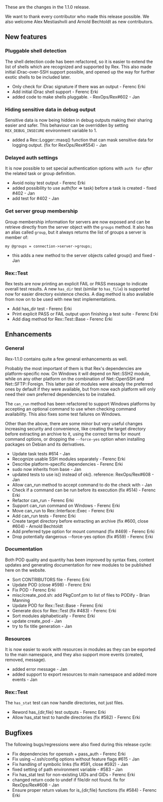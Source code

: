 These are the changes in the 1.1.0 release.

We want to thank every contributor who made this release possible. We also welcome Alex Mestiashvili and Arnold Bechtoldt as new contributors.

New features
------------

### Pluggable shell detection

The shell detection code has been refactored, so it is easier to extend the list of shells which are recognized and supported by Rex. This also made initial iDrac-over-SSH support possible, and opened up the way for further exotic shells to be included later.

-   Only check for iDrac signature if there was an output - Ferenc Erki
-   Add initial iDrac shell support - Ferenc Erki
-   added code to make shells pluggable. - RexOps/Rex\#602 - Jan

### Hiding sensitive data in debug output

Sensitive data is now being hidden in debug outputs making their sharing easier and safer. This behaviour can be overridden by setting `REX_DEBUG_INSECURE` environment variable to 1.

-   added a Rex::Logger::masq() function that can mask sensitive data for logging output. (fix for RexOps/Rex\#554) - Jan

### Delayed auth settings

It is now possible to set special authentication options with `auth for` *after* the related task or group definition.

-   Avoid noisy test output - Ferenc Erki
-   added possibility to use auth(for =&gt; task) before a task is created - fixed \#402 - Jan
-   add test for \#402 - Jan

### Get server group membership

Group membership information for servers are now exposed and can be retrieve directly from the server object with the `groups` method. It also has an alias called `group`, but it always returns the list of groups a server is member of:

    my @groups = connection->server->groups;

-   this adds a new method to the server objects called group() and fixed - Jan

### Rex::Test

Rex tests are now printing an explicit FAIL or PASS message to indicate overall test results. A new `has_dir` test (similar to `has_file`) is supported now for easier directory existence checks. A diag method is also available from now on to be used with new test implementations.

-   Add has\_dir test - Ferenc Erki
-   Print explicit PASS or FAIL output upon finishing a test suite - Ferenc Erki
-   Add diag method for Rex::Test::Base - Ferenc Erki

Enhancements
------------

### General

Rex-1.1.0 contains quite a few general enhancements as well.

Probably the most important of them is that Rex's dependencies are platform-specific now. On Windows it will depend on Net::SSH2 module, while on any other platform on the combination of Net::OpenSSH and Net::SFTP::Foreign. This latter pair of modules were already the preferred ones by default if they were available, but from now each platform will only need their own preferred dependencies to be installed.

The `can_run` method has been refactored to support Windows platforms by accepting an optional command to use when checking command availability. This also fixes some test failures on Windows.

Other than the above, there are some minor but very useful changes increasing security and convenience, like creating the target directory before extracting an archive to it, using the correct terms for mount command options, or dropping the `--force-yes` option when installing packages on Debian and its derivatives.

-   Update task tests \#614 - Jan
-   Recognize usable SSH modules separately - Ferenc Erki
-   Describe platform-specific dependencies - Ferenc Erki
-   sudo now inherits from base - Jan
-   updated tests to use is() instead of ok(). reference: RexOps/Rex\#608 - Jan
-   Allow can\_run method to accept command to do the check with - Jan
-   Check if a command can be run before its execution (fix \#514) - Ferenc Erki
-   Refactor can\_run - Ferenc Erki
-   Support can\_run command on Windows - Ferenc Erki
-   Move can\_run to Rex::Interface::Exec - Ferenc Erki
-   Add can\_run tests - Ferenc Erki
-   Create target directory before extracting an archive (fix \#600, close \#604) - Arnold Bechtoldt
-   Add preferred type option for mount command (fix \#469) - Ferenc Erki
-   Drop potentially dangerous --force-yes option (fix \#559) - Ferenc Erki

### Documentation

Both POD quality and quantity has been improved by syntax fixes, content updates and generating documentation for new modules to be published here on the website.

-   Sort CONTRIBUTORS file - Ferenc Erki
-   Update POD (close \#598) - Ferenc Erki
-   Fix POD - Ferenc Erki
-   misc/create\_pod.sh: add PkgConf.pm to list of files to PODify - Brian Manning
-   Update POD for Rex::Test::Base - Ferenc Erki
-   Generate docs for Rex::Test (fix \#483) - Ferenc Erki
-   Sort modules alphabetically - Ferenc Erki
-   update create\_pod - Jan
-   try to fix title generation - Jan

### Resources

It is now easier to work with resources in modules as they can be exported to the main namespace, and they also support more events (created, removed, message).

-   added error message - Jan
-   added support to export resources to main namespace and added more events - Jan

### Rex::Test

The `has_stat` test can now handle directories, not just files.

-   Reword has\_{dir,file} test outputs - Ferenc Erki
-   Allow has\_stat test to handle directories (fix \#582) - Ferenc Erki

Bugfixes
--------

The following bugs/regressions were also fixed during this release cycle:

-   Fix dependencies for openssh + pass\_auth - Ferenc Erki
-   Fix using ~/.ssh/config options without feature flags \#615 - Jan
-   Fix handling of symbolic links (fix \#591, close \#592) - Jan
-   fixed setting of path environment variable - \#583 - Jan
-   Fix has\_stat test for non-existing UIDs and GIDs - Ferenc Erki
-   changed return code to undef if file/dir not found. fix for RexOps/Rex\#608 - Jan
-   Ensure proper return values for is\_{dir,file} functions (fix \#584) - Ferenc Erki

